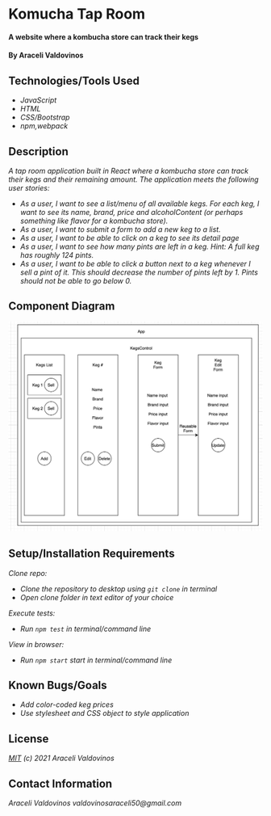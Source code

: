 # Komucha Tap Room

#### A website where a kombucha store can track their kegs

#### By Araceli Valdovinos

## Technologies/Tools Used

* _JavaScript_
* _HTML_
* _CSS/Bootstrap_
* _npm,webpack_

## Description
_A tap room application built in React where a kombucha store can track their kegs and their remaining amount. The application meets the following user stories:_

* _As a user, I want to see a list/menu of all available kegs. For each keg, I want to see its name, brand, price and alcoholContent (or perhaps something like flavor for a kombucha store)._
* _As a user, I want to submit a form to add a new keg to a list._
* _As a user, I want to be able to click on a keg to see its detail page_
* _As a user, I want to see how many pints are left in a keg. Hint: A full keg has roughly 124 pints._
* _As a user, I want to be able to click a button next to a keg whenever I sell a pint of it. This should decrease the number of pints left by 1. Pints should not be able to go below 0._

## Component Diagram
![KombuchaDiagram](kombucha_diagram.png)

## Setup/Installation Requirements

_Clone repo:_
* _Clone the repository to desktop using `git clone` in terminal_
* _Open clone folder in text editor of your choice_

_Execute tests:_
* _Run `npm test` in terminal/command line_

_View in browser:_
* _Run `npm start` start in terminal/command line_

## Known Bugs/Goals

* _Add color-coded keg prices_
* _Use stylesheet and CSS object to style application_

## License
_[MIT](https://opensource.org/licenses/MIT) (c) 2021 Araceli Valdovinos_

## Contact Information
_Araceli Valdovinos valdovinosaraceli50@gmail.com_
